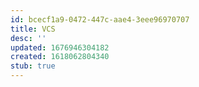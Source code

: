 ```yaml
---
id: bcecf1a9-0472-447c-aae4-3eee96970707
title: VCS
desc: ''
updated: 1676946304182
created: 1618062804340
stub: true
---
```


